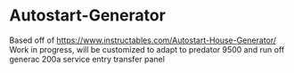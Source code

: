 # Autostart-Generator
Based off of https://www.instructables.com/Autostart-House-Generator/
Work in progress, will be customized to adapt to predator 9500 and run off generac 200a service entry transfer panel
